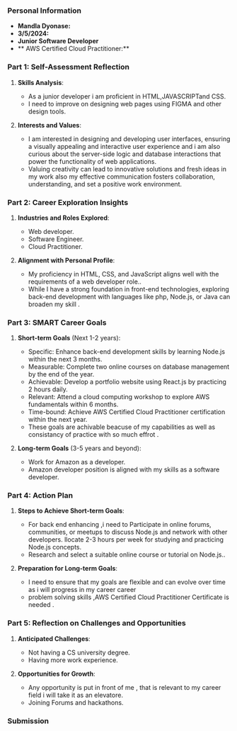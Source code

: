 
### Personal Information

- **Mandla Dyonase:**
- **3/5/2024:**
- **Junior Software Developer**
- ** AWS Certified Cloud Practitioner:**

### Part 1: Self-Assessment Reflection

1. **Skills Analysis**:
    
    - As a junior developer i am proficient in HTML,JAVASCRIPTand CSS.
    - I need to improve on designing web pages using FIGMA and other design tools.
2. **Interests and Values**:
    
    - I am  interested in designing and developing user interfaces, ensuring a visually appealing and interactive user experience and i am also  curious about the server-side logic and database interactions that power the functionality of web applications.
    - Valuing creativity can lead to innovative solutions and fresh ideas in my work also my effective communication fosters collaboration, understanding, and set a positive work environment.

### Part 2: Career Exploration Insights

1. **Industries and Roles Explored**:
    
    - Web developer.
    - Software Engineer.
    - Cloud Practitioner.
2. **Alignment with Personal Profile**:
    
    - My proficiency in HTML, CSS, and JavaScript aligns well with the requirements of a web developer role..
    -  While I  have a strong foundation in front-end technologies, exploring back-end development with languages like php, Node.js, or Java can broaden my skill .

### Part 3: SMART Career Goals

1. **Short-term Goals** (Next 1-2 years):
    
    - Specific: Enhance back-end development skills by learning Node.js within the next 3 months.
    - Measurable: Complete two online courses on database management by the end of the year.
    - Achievable: Develop a portfolio website using React.js by practicing 2 hours daily.
    - Relevant: Attend a cloud computing workshop to explore AWS fundamentals within 6 months.
    - Time-bound: Achieve AWS Certified Cloud Practitioner certification within the next year.
    - These goals are  achivable beacuse of my capabilities as well as consistancy of practice with so much effrot .
2. **Long-term Goals** (3-5 years and beyond):
    
    - Work for Amazon as a developer.
    - Amazon developer position is aligned with my skills as a software developer.

### Part 4: Action Plan

1. **Steps to Achieve Short-term Goals**:
    
    - For back end enhancing ,i need to Participate in online forums, communities, or meetups to discuss Node.js and network with other developers.
    llocate 2-3 hours per week for studying and practicing Node.js concepts.
    - Research and select a suitable online course or tutorial on Node.js..
2. **Preparation for Long-term Goals**:
    
    - I need to ensure that my goals are flexible and can evolve over time as i will  progress in my career career
    - problem solving skills ,AWS Certified Cloud Practitioner Certificate is needed .

### Part 5: Reflection on Challenges and Opportunities

1. **Anticipated Challenges**:
    
    - Not having a CS university degree.
    - Having more work experience.
2. **Opportunities for Growth**:
    
    - Any opportunity is put in front of me , that is relevant to my career field i will take it as an elevatore.
    - Joining Forums and hackathons.

### Submission




